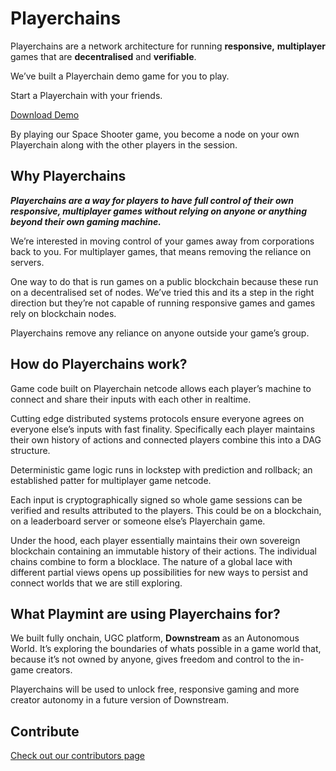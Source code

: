 # Playerchains

Playerchains are a network architecture for running **responsive,** **multiplayer** games that are **decentralised** and **verifiable**.

We’ve built a Playerchain demo game for you to play.

Start a Playerchain with your friends.

[Download Demo](https://github.com/playmint/playerchain-demo/releases/latest)


By playing our Space Shooter game, you become a node on your own Playerchain along with the other players in the session.


## Why Playerchains

***Playerchains are a way for players to have full control of their own responsive, multiplayer games without relying on anyone or anything beyond their own gaming machine.***

We’re interested in moving control of your games away from corporations back to you. For multiplayer games, that means removing the reliance on servers.

One way to do that is run games on a public blockchain because these run on a decentralised set of nodes. We’ve tried this and its a step in the right direction but they’re not capable of running responsive games and games rely on blockchain nodes.

Playerchains remove any reliance on anyone outside your game’s group.


## How do Playerchains work?

Game code built on Playerchain netcode allows each player’s machine to connect and share their inputs with each other in realtime. 

Cutting edge distributed systems protocols ensure everyone agrees on everyone else’s inputs with fast finality. Specifically each player maintains their own history of actions and connected players combine this into a DAG structure.

Deterministic game logic runs in lockstep with prediction and rollback; an established patter for multiplayer game netcode.

Each input is cryptographically signed so whole game sessions can be verified and results attributed to the players. This could be on a blockchain, on a leaderboard server or someone else’s Playerchain game.

Under the hood, each player essentially maintains their own sovereign blockchain containing an immutable history of their actions. The individual chains combine to form a blocklace. The nature of a global lace with different partial views opens up possibilities for new ways to persist and connect worlds that we are still exploring.

## What Playmint are using Playerchains for?

We built fully onchain, UGC platform, **Downstream** as an Autonomous World. It’s exploring the boundaries of whats possible in a game world that, because it’s not owned by anyone, gives freedom and control to the in-game creators. 

Playerchains will be used to unlock free, responsive gaming and more creator autonomy in a future version of Downstream.

## Contribute

[Check out our contributors page](CONTRIBUTE.md)